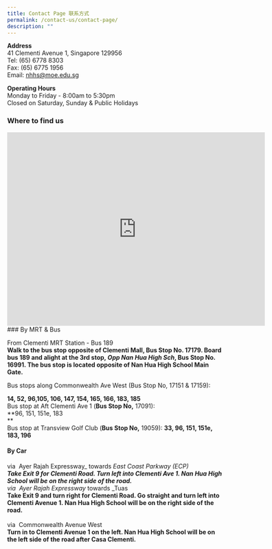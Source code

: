 ```yaml
---
title: Contact Page 联系方式
permalink: /contact-us/contact-page/
description: ""
---
```

**Address**  
41 Clementi Avenue 1, Singapore 129956  
Tel: (65) 6778 8303  
Fax: (65) 6775 1956  
Email: nhhs@moe.edu.sg  
  
**Operating Hours**  
Monday to Friday - 8:00am to 5:30pm  
Closed on&nbsp;Saturday,&nbsp;Sunday &amp; Public Holidays&nbsp;

### Where to find us

<iframe loading="lazy" allowfullscreen="" style="border:0;" height="450" width="600" src="https://www.google.com/maps/embed?pb=!1m14!1m8!1m3!1d7977.5560881677675!2d103.768999!3d1.308413!3m2!1i1024!2i768!4f13.1!3m3!1m2!1s0x0%3A0x2584ef1c02f4f3dc!2sNan%20Hua%20High%20School!5e0!3m2!1sen!2ssg!4v1670851857837!5m2!1sen!2ssg"></iframe>
### By MRT &amp; Bus  

From Clementi MRT Station - Bus 189  
**Walk to the bus stop opposite of Clementi Mall, Bus Stop No. 17179. Board bus 189&nbsp;and&nbsp;alight at the 3rd stop,&nbsp;_Opp Nan Hua High Sch_, Bus Stop No. 16991. The bus stop is located opposite of Nan Hua High School Main Gate.**  

Bus stops along Commonwealth Ave West (Bus Stop No, 17151 &amp; 17159):  

**14, 52, 96,105, 106, 147, 154, 165, 166, 183, 185**  
Bus stop at Aft Clementi Ave 1 (**Bus Stop No,**&nbsp;17091):  
**96, 151, 151e, 183  
**  
Bus stop at Transview Golf Club (**Bus Stop No,** 19059):  **33, 96, 151, 151e, 183, 196**
  
  
#### By Car  
  
via&nbsp; Ayer Rajah Expressway_&nbsp;towards&nbsp;_East Coast Parkway (ECP)  
**Take Exit 9 for Clementi Road. Turn left into Clementi Ave 1. Nan&nbsp;Hua High School will be on&nbsp;the right side of the road.** <br>
via&nbsp; Ayer Rajah Expressway_&nbsp;towards&nbsp;_Tuas  
**Take Exit 9 and turn right for Clementi Road. Go straight and turn left into Clementi Avenue 1.&nbsp;Nan&nbsp;Hua High School will&nbsp;be&nbsp;on the right side of the road.**  
<br>
via&nbsp; Commonwealth Avenue West  
**Turn in to Clementi Avenue 1 on the left. Nan Hua High School will be on the left side of the&nbsp;road after Casa Clementi.**